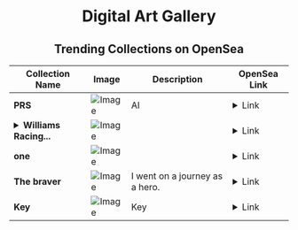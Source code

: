 <div align="center">

# Digital Art Gallery

## Trending Collections on OpenSea

| Collection Name                       | Image                                                                                     | Description                       | OpenSea Link                                                                                          |
|---------------------------------------|-------------------------------------------------------------------------------------------|-----------------------------------|--------------------------------------------------------------------------------------------------------|
| **PRS** | ![Image](https://i.seadn.io/s/raw/files/a8f49129dae9f322d8c617a7468cc9d9.png?w=500&auto=format?w=200&auto=format) | AI | <details><summary>Link</summary>[PRS](https://opensea.io/collection/prs-10)</details> |
| **<details><summary>Williams Racing...</summary>Williams Racing Collectibles+: History in the Making - Collector's Edition</details>** | ![Image](https://i.seadn.io/s/raw/files/e9af48e486426c1a244050b0ba766586.png?w=500&auto=format?w=200&auto=format) |  | <details><summary>Link</summary>[Williams Racing Collectibles+: History in the Making - Collector's Edition](https://opensea.io/collection/williams-racing-collectibles-history-in-the-maki-5)</details> |
| **one** | ![Image](https://i.seadn.io/s/raw/files/348a7a49a15b2584340f39f542632bd6.jpg?w=500&auto=format?w=200&auto=format) |  | <details><summary>Link</summary>[one](https://opensea.io/collection/one-347)</details> |
| **The braver** | ![Image](https://i.seadn.io/s/raw/files/be07a9f52d3ea0735c52b8a3b2e3e2c7.jpg?w=500&auto=format?w=200&auto=format) | I went on a journey as a hero. | <details><summary>Link</summary>[The braver](https://opensea.io/collection/the-braver)</details> |
| **Key** | ![Image](https://i.seadn.io/s/raw/files/164bc37e94966a5f25ea40ac66658364.jpg?w=500&auto=format?w=200&auto=format) | Key | <details><summary>Link</summary>[Key](https://opensea.io/collection/key-91)</details> |

</div>